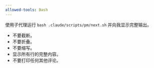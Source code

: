 ```yaml
---
allowed-tools: Bash
---
```


使用子代理运行 `bash .claude/scripts/pm/next.sh` 并向我显示完整输出。

- 不要截断。
- 不要折叠。
- 不要缩写。
- 显示所有行的完整内容。
- 不要打印任何其他评论。